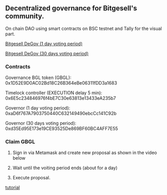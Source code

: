 ## Decentralized governance for Bitgesell's community.

On chain DAO using smart contracts on BSC testnet and Tally for the visual part.

[Bitgesell DeGov (1 day voting period)](https://www.tally.xyz/gov/eip155:97:0xaD6f767A7903750440C632149490ebcCc141C92b)

[Bitgesell DeGov (30 days voting period)](https://www.tally.xyz/gov/eip155:97:0xaD6f767A7903750440C632149490ebcCc141C92b)


### Contracts

Governance BGL token (GBGL): 0x1D52E9D0AC02Bd18C26B364eBe06311fDD3a1683

Timelock controller (EXECUTION delay 5 min): 0x6E5c234846976f4bE7C30e63813e13433eA235b7

Governor (1 day voting period): 0xaD6f767A7903750440C632149490ebcCc141C92b

Governor (30 days voting period): 0xd35Ed95E173e19CE93525De869BF60BC4AFF7E55


### Claim GBGL

1. Sign in via Metamask and create new proposal as shown in the video below

2. Wait until the voiting period ends (about for a day)

3. Execute proposal.


[tutorial](https://github.com/alekcangp/BGL-DAO/blob/main/tutorial.gif)


